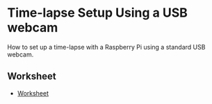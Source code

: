 # Time-lapse Setup Using a USB webcam

How to set up a time-lapse with a Raspberry Pi using a standard USB webcam.

## Worksheet

- [Worksheet](worksheet.md)
